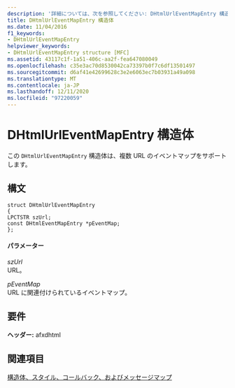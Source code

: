 ```yaml
---
description: '詳細については、次を参照してください: DHtmlUrlEventMapEntry 構造体'
title: DHtmlUrlEventMapEntry 構造体
ms.date: 11/04/2016
f1_keywords:
- DHtmlUrlEventMapEntry
helpviewer_keywords:
- DHtmlUrlEventMapEntry structure [MFC]
ms.assetid: 43117c1f-1a51-406c-aa2f-fea647080049
ms.openlocfilehash: c35e3ac70d8530042ca73397b0f7c6df13501497
ms.sourcegitcommit: d6af41e42699628c3e2e6063ec7b03931a49a098
ms.translationtype: MT
ms.contentlocale: ja-JP
ms.lasthandoff: 12/11/2020
ms.locfileid: "97220059"
---
```

# <a name="dhtmlurleventmapentry-structure"></a>DHtmlUrlEventMapEntry 構造体

この `DHtmlUrlEventMapEntry` 構造体は、複数 URL のイベントマップをサポートします。

## <a name="syntax"></a>構文

```
struct DHtmlUrlEventMapEntry
{
LPCTSTR szUrl;
const DHtmlEventMapEntry *pEventMap;
};
```

#### <a name="parameters"></a>パラメーター

*szUrl*<br/>
URL。

*pEventMap*<br/>
URL に関連付けられているイベントマップ。

## <a name="requirements"></a>要件

**ヘッダー:** afxdhtml

## <a name="see-also"></a>関連項目

[構造体、スタイル、コールバック、およびメッセージマップ](../../mfc/reference/structures-styles-callbacks-and-message-maps.md)
